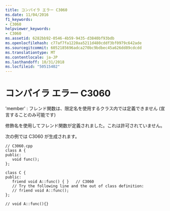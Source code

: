 ```yaml
---
title: コンパイラ エラー C3060
ms.date: 11/04/2016
f1_keywords:
- C3060
helpviewer_keywords:
- C3060
ms.assetid: 6282bb92-0546-4b59-9435-d3840bf93bdb
ms.openlocfilehash: c77af7fa1220aa5211d480cddf3bf0979c642ade
ms.sourcegitcommit: 6052185696adca270bc9bdbec45a626dd89cdcdd
ms.translationtype: MT
ms.contentlocale: ja-JP
ms.lasthandoff: 10/31/2018
ms.locfileid: "50515402"
---
```

# <a name="compiler-error-c3060"></a>コンパイラ エラー C3060

'member' : フレンド関数は、限定名を使用するクラス内では定義できません (宣言することのみ可能です)

修飾名を使用してフレンド関数が定義されました。これは許可されていません。

次の例では C3060 が生成されます。

```
// C3060.cpp
class A {
public:
   void func();
};

class C {
public:
   friend void A::func() { }   // C3060
   // Try the following line and the out of class definition:
   // friend void A::func();
};

// void A::func(){}
```